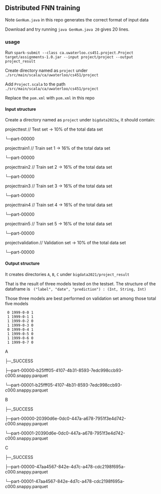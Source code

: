 ## Distributed FNN training

Note `GenNum.java` in this repo generates the correct format of input data

Download and try running `java GenNum.java 20` gives 20 lines.

### usage

Run `spark-submit --class ca.uwaterloo.cs451.project.Project target/assignments-1.0.jar --input project/project --output project_result`

Create directory named as `project` under `./src/main/scala/ca/uwaterloo/cs451/project`

Add `Project.scala` to the path `./src/main/scala/ca/uwaterloo/cs451/project`

Replace the `pom.xml` with `pom.xml` in this repo

#### Input structure

Create a directory named as `project` under `bigdata2021w`, it should contain:

projecttest           // Test set -> 10% of the total data set

 └─part-00000
 
projecttrain1         // Train set 1 -> 16% of the total data set

 └─part-00000
 
projecttrain2         // Train set 2 -> 16% of the total data set

 └─part-00000
 
projecttrain3         // Train set 3 -> 16% of the total data set 

 └─part-00000
 
projecttrain4         // Train set 4 -> 16% of the total data set

 └─part-00000
 
projecttrain5         // Train set 5 -> 16% of the total data set

 └─part-00000
 
projectvalidation     // Validation set -> 10% of the total data set

 └─part-00000
 
 #### Output structure
 
 It creates directories `A`, `B`, `C` under `bigdata2021/project_result`
 
 That is the result of three models tested on the testset. The structure of the dataframe is ` ("label", "date", "prediction") : (Int, String, Int)`
 
 Those three models are best performed on validation set among those total five models
 

```
 0 1999-0-0 1
 1 1999-0-1 1
 1 1999-0-2 0
 1 1999-0-3 0
 0 1999-0-4 1
 1 1999-0-5 0
 1 1999-0-6 0
 1 1999-0-7 0
```
 
 A
 
 ├─_SUCCESS
 
 ├─part-00000-b25fff05-4107-4b31-8593-7edc998ccb93-c000.snappy.parquet
 
 └─part-00001-b25fff05-4107-4b31-8593-7edc998ccb93-c000.snappy.parquet
 
B

 ├─_SUCCESS
 
 ├─part-00000-20390d6e-0dc0-447a-a678-7951f3e4d742-c000.snappy.parquet
 
 └─part-00001-20390d6e-0dc0-447a-a678-7951f3e4d742-c000.snappy.parquet
 
C

 ├─_SUCCESS
 
 ├─part-00000-47aa4567-842e-4d7c-a478-cdc2198f695a-c000.snappy.parquet
 
 └─part-00001-47aa4567-842e-4d7c-a478-cdc2198f695a-c000.snappy.parquet



